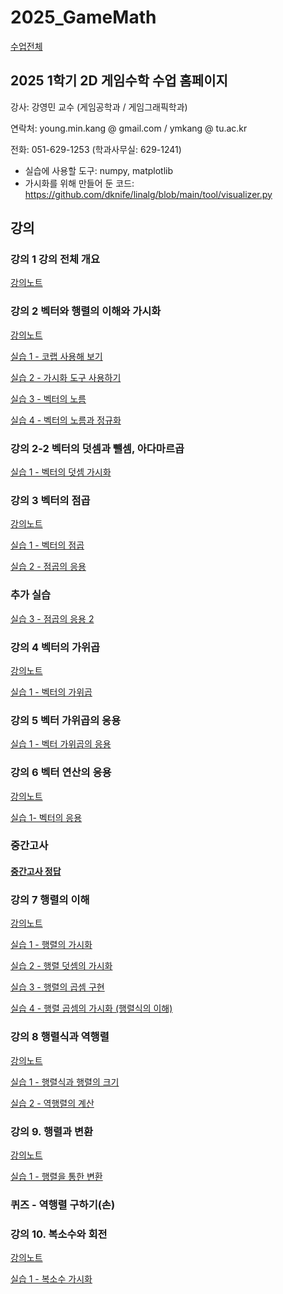 # 2025_GameMath

[수업전체](https://github.com/dknife/dknife.github.io/wiki/Lecture_Homepage)

## 2025 1학기 2D 게임수학 수업 홈페이지

강사: 강영민 교수 (게임공학과 / 게임그래픽학과)

연락처: young.min.kang @ gmail.com / ymkang @ tu.ac.kr

전화: 051-629-1253 (학과사무실: 629-1241)

* 실습에 사용할 도구: numpy, matplotlib
* 가시화를 위해 만들어 둔 코드: https://github.com/dknife/linalg/blob/main/tool/visualizer.py


## 강의

### 강의 1 강의 전체 개요

[강의노트](https://github.com/dknife/2025_GameMath/raw/main/Lec/%EA%B0%95%EC%9D%981_%EC%A0%84%EC%B2%B4%EA%B0%9C%EC%9A%94.pdf)


### 강의 2 벡터와 행렬의 이해와 가시화

[강의노트](https://github.com/dknife/2025_GameMath/raw/main/Lec/%EA%B0%95%EC%9D%982_%EB%B2%A1%ED%84%B0%EA%B0%80%EC%8B%9C%ED%99%94%EC%99%80%EB%8D%A7%EC%85%88%EB%BA%84%EC%85%88.pdf)

[실습 1 - 코랩 사용해 보기](https://colab.research.google.com/drive/1FdnlAWaf5nMlRKWIQ7h_XfpDvupZpF7b?usp=sharing)

[실습 2 - 가시화 도구 사용하기](https://colab.research.google.com/drive/1R8K9ydWRgJrorzj56mjpAHx5JtxWhZlf?usp=sharing)

[실습 3 - 벡터의 노름](https://colab.research.google.com/drive/1ckTvzyq0JeFKhZVZFoyIiV6HZ4PKl97Y?usp=sharing)

[실습 4 - 벡터의 노름과 정규화](https://colab.research.google.com/drive/13h5rUmfB8HKSV2sr0ee7CWyaJ_TxvYiq?usp=sharing)

### 강의 2-2 벡터의 덧셈과 뺄셈, 아다마르곱

[실습 1 - 벡터의 덧셈 가시화](https://colab.research.google.com/drive/1OjnJoNgo_R7JBYexvd06il5a1YxiVndC?usp=sharing)

### 강의 3 벡터의 점곱

[강의노트](https://github.com/dknife/2025_GameMath/raw/main/Lec/%EA%B0%95%EC%9D%983_%EB%B2%A1%ED%84%B0%EC%9D%98%EC%A0%90%EA%B3%B1.pdf)

[실습 1 - 벡터의 점곱](https://colab.research.google.com/drive/1VadaiMJjylUapV8qswDe-B22u53zq4Ls?usp=sharing)

[실습 2 - 점곱의 응용](https://colab.research.google.com/drive/1NHQr3vR6_imcQy_aMOPPTOEe58wB8nek?usp=sharing)

### 추가 실습

[실습 3 - 점곱의 응용 2](https://colab.research.google.com/drive/1tybA0ga_y0g_KzMLxCYYnFbLhn_iOQN2?usp=sharing)


### 강의 4 벡터의 가위곱

[강의노트](https://github.com/dknife/2025_GameMath/raw/main/Lec/%EA%B0%95%EC%9D%984_%EB%B2%A1%ED%84%B0%EC%9D%98%EA%B0%80%EC%9C%84%EA%B3%B1.pdf)

[실습 1 - 벡터의 가위곱](https://colab.research.google.com/drive/1UDM8vHVGYZrZsX47Ii_DswV_dK2NKQIs?usp=sharing)

### 강의 5 벡터 가위곱의 응용

[실습 1 - 벡터 가위곱의 응용](https://colab.research.google.com/drive/1Y1R0tEstVfJy3Zq_Cm1gaGesqMxeUEA2?usp=sharing)

### 강의 6 벡터 연산의 응용

[강의노트](https://github.com/dknife/2025_GameMath/blob/main/Lec/%EA%B0%95%EC%9D%985_%EB%B2%A1%ED%84%B0%EC%9D%98%EC%9D%91%EC%9A%A9.pdf)

[실습 1- 벡터의 응용](https://colab.research.google.com/drive/1ao04vIIOO-Kz9jn_HEDsE9YOs8Lnvnfj?usp=sharing)

### 중간고사
#### [중간고사 정답](https://colab.research.google.com/drive/1O0ACOs5c0YDh7JuucUOuJc5WtONFpV23?usp=sharing)

### 강의 7 행렬의 이해

[강의노트](https://github.com/dknife/2025_GameMath/raw/main/Lec/%EA%B0%95%EC%9D%986_%ED%96%89%EB%A0%AC%EA%B8%B0%EC%B4%88.pdf)

[실습 1 - 행렬의 가시화](https://colab.research.google.com/drive/1PDfGUnnBOr8-QJeQNFYVY2THDF7Nar1x?usp=sharing)

[실습 2 - 행렬 덧셈의 가시화](https://colab.research.google.com/drive/1pCbEhCruYivRgS2R_RRdr95_tLQ41YCE?usp=sharing)

[실습 3 - 행렬의 곱셈 구현](https://colab.research.google.com/drive/1Bo5NokD0nRMxbtfLXfErP2_ODI-K2RXt?usp=sharing)

[실습 4 - 행렬 곱셈의 가시화 (행렬식의 이해)](https://colab.research.google.com/drive/1IjbkISLuq2TOAGtgQIyksSCaJ8fFZAwA?usp=sharing)

### 강의 8 행렬식과 역행렬

[강의노트](https://github.com/dknife/2025_GameMath/raw/main/Lec/%EA%B0%95%EC%9D%987_%ED%96%89%EB%A0%AC%EC%8B%9D%EA%B3%BC%EC%97%AD%ED%96%89%EB%A0%AC.pdf)

[실습 1 - 행렬식과 행렬의 크기](https://colab.research.google.com/drive/18RfJcPq2VSjawrqH3bvxV82Yw2GaTE9t?usp=sharing)

[실습 2 - 역행렬의 계산](https://colab.research.google.com/drive/1FO3XK7uOPS3-OwgjijL8Cz6lyA1sJx6d?usp=sharing)

### 강의 9. 행렬과 변환

[강의노트](https://github.com/dknife/2025_GameMath/raw/main/Lec/%EA%B0%95%EC%9D%988_%ED%96%89%EB%A0%AC%EA%B3%BC%EB%B3%80%ED%99%98_%EC%88%98%EC%A0%95.pdf)

[실습 1 - 행렬을 통한 변환](https://colab.research.google.com/drive/1dQDnEnhwXJfV6p54Ip2PnRHZJH-tgrJq?usp=sharing)

### 퀴즈 - 역행렬 구하기(손)


### 강의 10. 복소수와 회전

[강의노트](https://github.com/dknife/2025_GameMath/raw/main/Lec/%EA%B0%95%EC%9D%989_%EB%B3%B5%EC%86%8C%EC%88%98%EC%99%80%ED%9A%8C%EC%A0%84_%EC%BF%BC%ED%84%B0%EB%8B%88%EC%96%B8_2.pdf)

[실습 1 - 복소수 가시화](https://colab.research.google.com/drive/1XJu2UivwmVTYLqHjVnoNZSrZY-ayfhe4?usp=sharing)
